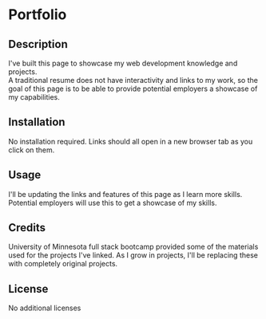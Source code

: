 # Portfolio


## Description

I've built this page to showcase my web development knowledge and projects.  
A traditional resume does not have interactivity and links to my work, so the goal of this page is to be able to provide potential employers a showcase of my capabilities.


## Installation

No installation required.  Links should all open in a new browser tab as you click on them.


## Usage

I'll be updating the links and features of this page as I learn more skills.
Potential employers will use this to get a showcase of my skills.


## Credits

University of Minnesota full stack bootcamp provided some of the materials used for the projects I've linked.  As I grow in projects, I'll be replacing these with completely original projects.


## License

No additional licenses